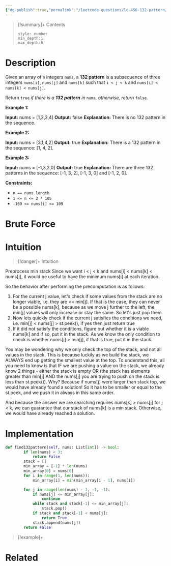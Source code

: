```yaml
---
{"dg-publish":true,"permalink":"/leetcode-questions/lc-456-132-pattern/","title":"LC 456. 132 Pattern","tags":["lc-medium","stack"]}
---
```



>[!summary]+ Contents
>```toc
>style: number
>min_depth:1
>max_depth:6
>```

# Description
Given an array of `n` integers `nums`, a **132 pattern** is a subsequence of three integers `nums[i]`, `nums[j]` and `nums[k]` such that `i < j < k` and `nums[i] < nums[k] < nums[j]`.

Return `true` _if there is a **132 pattern** in_ `nums`_, otherwise, return_ `false`_._

**Example 1:**

**Input:** nums = [1,2,3,4]
**Output:** false
**Explanation:** There is no 132 pattern in the sequence.

**Example 2:**

**Input:** nums = [3,1,4,2]
**Output:** true
**Explanation:** There is a 132 pattern in the sequence: [1, 4, 2].

**Example 3:**

**Input:** nums = [-1,3,2,0]
**Output:** true
**Explanation:** There are three 132 patterns in the sequence: [-1, 3, 2], [-1, 3, 0] and [-1, 2, 0].

**Constraints:**

-   `n == nums.length`
-   `1 <= n <= 2 * 105`
-   `-109 <= nums[i] <= 109`
# Brute Force
# Intuition

>[!danger]+ Intuition

Preprocess min stack
Since we want i < j < k and nums[i] < nums[k] < nums[j], it would be useful to have the minimum nums[i] at each iteration. 


So the behavior after performing the precomputation is as follows:

1.  For the current j value, let's check if some values from the stack are no longer viable, i.e. they are <= min[j]. If that is the case, they can never be a possible nums[k], because as we move j further to the left, the min[j] values will only increase or stay the same. So let's just pop them.
2.  Now lets quickly check if the current j satisfies the conditions we need, i.e. min[j] < nums[j] > st.peek(), if yes then just return true
3.  If it did not satisfy the conditions, figure out whether it is a viable nums[k] and if so, put it in the stack. As we know the only condition to check is whether nums[j] > min[j], if that is true, put it in the stack.

You may be wondering why we only check the top of the stack, and not all values in the stack. This is because luckily as we build the stack, we ALWAYS end up getting the smallest value at the top. To understand this, all you need to know is that IF we are pushing a value on the stack, we already know 2 things - either the stack is empty OR (the stack has elements greater than min[j] AND the nums[j] you are trying to push on the stack is less than st.peek()). Why? Because if nums[j] were larger than stack top, we would have already found a solution! So it has to be smaller or equal to the st.peek, and we push it in always in this same order.

And because the answer we are searching requires nums[k] > nums[j] for j < k, we can guarantee that our stack of nums[k] is a min stack. Otherwise, we would have already reached a solution.


# Implementation
```python
def find132pattern(self, nums: List[int]) -> bool:
        if len(nums) < 3:
            return False
        stack = []
        min_array = [-1] * len(nums)
        min_array[0] = nums[0]
        for i in range(1, len(nums)):
            min_array[i] = min(min_array[i - 1], nums[i])

        for j in range(len(nums) - 1, -1, -1):
            if nums[j] <= min_array[j]:
                continue
            while stack and stack[-1] <= min_array[j]:
                stack.pop()
            if stack and stack[-1] < nums[j]:
                return True
            stack.append(nums[j])
        return False
```

>[!example]+ 


# Related
